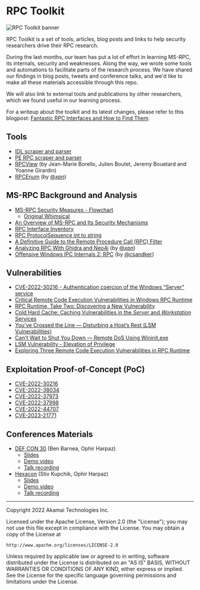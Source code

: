 # RPC Toolkit

![RPC Toolkit banner](rpc_toolkit.png)

RPC Toolkit is a set of tools, articles, blog posts and links to help security researchers drive their RPC research.

During the last months, our team has put a lot of effort in learning MS-RPC, its internals, security and weaknesses. Along the way, we wrote some tools and automations to facilitate parts of the research process. We have shared our findings in blog posts, tweets and conference talks, and we'd like to make all these materials accessible through this repo.

We will also link to external tools and publications by other researchers, which we found useful in our learning process.  

For a writeup about the toolkit and its latest changes, please refer to this blogpost: [Fantastic RPC Interfaces and How to Find Them](https://www.akamai.com/blog/security-research/rpc-toolkit-fantastic-interfaces-how-to-find).  

## Tools

* [IDL scraper and parser](idl_scraper)
* [PE RPC scraper and parser](pe_rpc_if_scraper)
* [RPCView](https://www.rpcview.org/) (by Jean-Marie Borello, Julien Boutet, Jeremy Bouetard and Yoanne Girardin)
* [RPCEnum](https://github.com/xpn/RpcEnum) (by [@_xpn_](https://twitter.com/_xpn_))

## MS-RPC Background and Analysis
* [MS-RPC Security Measures - Flowchart](msrpc_security_flowchart.png)
  * [Original Whimsical](https://whimsical.com/rpc-security-M5EXms8zLnYFN8s6Lknh3q)
* [An Overview of MS-RPC and Its Security Mechanisms](https://www.akamai.com/blog/security-research/msrpc-security-mechanisms)
* [RPC Interface Inventory](rpc_interface_lists)
* [RPC ProtocolSequence int to string](rpc_protocol_sequence.txt)
* [A Definitive Guide to the Remote Procedure Call (RPC) Filter](https://www.akamai.com/blog/security/guide-rpc-filter)
* [Analyzing RPC With Ghidra and Neo4j](https://blog.xpnsec.com/analysing-rpc-with-ghidra-neo4j/) (by [@_xpn_](https://twitter.com/_xpn_))
* [Offensive Windows IPC Internals 2: RPC](https://csandker.io/2021/02/21/Offensive-Windows-IPC-2-RPC.html) (by [@csandker](https://twitter.com/0xcsandker))

## Vulnerabilities

* [CVE-2022-30216 - Authentication coercion of the Windows “Server” service](https://www.akamai.com/blog/security/authentication-coercion-windows-server-service)
* [Critical Remote Code Execution Vulnerabilities in Windows RPC Runtime](https://www.akamai.com/blog/security/critical-remote-code-execution-vulnerabilities-windows-rpc-runtime)
* [RPC Runtime, Take Two: Discovering a New Vulnerability](https://www.akamai.com/blog/security/rpc-runtime-patch-tuesday-take-two)
* [Cold Hard Cache: Caching Vulnerabilities in the _Server_ and _Workstation_ Services](https://www.akamai.com/blog/security-research/cold-hard-cache-bypassing-rpc-with-cache-abuse)
* [You’ve Crossed the Line — Disturbing a Host’s Rest (LSM Vulnerabilities)](https://www.akamai.com/blog/security-research/msrpc-lsm-cve-disturbing-hosts-rest)
* [Can't Wait to Shut You Down — Remote DoS Using Wininit.exe](https://www.akamai.com/blog/security-research/cant-wait-to-shut-you-down-msrpc-wininit)
* [LSM Vulnerability - Elevation of Privilege](https://twitter.com/nachoskrnl/status/1625882600777695232)
* [Exploring Three Remote Code Execution Vulnerabilities in RPC Runtime](https://www.akamai.com/blog/security-research/rpc-runtime-exploring-three-vulnerabilities)

## Exploitation Proof-of-Concept (PoC)

* [CVE-2022-30216](../PoCs/cve-2022-30216)
* [CVE-2022-38034](../PoCs/cve-2022-38034)
* [CVE-2022-37973](../PoCs/cve-2022-37973)
* [CVE-2022-37998](../PoCs/cve-2022-37998)
* [CVE-2022-44707](../PoCs/cve-2022-44707)
* [CVE-2023-21771](../PoCs/cve-2023-21771)


## Conferences Materials

* [DEF CON 30](https://defcon.org/html/defcon-30/dc-30-index.html) (Ben Barnea, Ophir Harpaz)
  * [Slides](../conferences_materials/DEF%20CON%2030/Exploring%20Ancient%20Ruins%20to%20Find%20Modern%20Bugs%20-%20Discovering%20a%200-Day%20in%20MS-RPC%20Service.pdf)
  * [Demo video](../conferences_materials/DEF%20CON%2030/CVE-2022-30216_RelayDemo.webm)
  * [Talk recording](https://www.youtube.com/watch?v=lDvNKHGPsJg)
* [Hexacon](https://www.hexacon.fr/) (Stiv Kupchik, Ophir Harpaz)
  * [Slides](../conferences_materials/Hexacon%202022/Exploring%20Ancient%20Ruins%20to%20Find%20New%20Bugs%20-%20Hexacon%202022.pdf)
  * [Demo video](../conferences_materials/Hexacon%202022/wkssvc_demo_for_hexacon.mp4)
  * [Talk recording](https://www.youtube.com/watch?v=rrfI6dXMJQQ)
    
-------
Copyright 2022 Akamai Technologies Inc.

Licensed under the Apache License, Version 2.0 (the "License");
you may not use this file except in compliance with the License.
You may obtain a copy of the License at

    http://www.apache.org/licenses/LICENSE-2.0

Unless required by applicable law or agreed to in writing, software
distributed under the License is distributed on an "AS IS" BASIS,
WITHOUT WARRANTIES OR CONDITIONS OF ANY KIND, either express or implied.
See the License for the specific language governing permissions and
limitations under the License.
